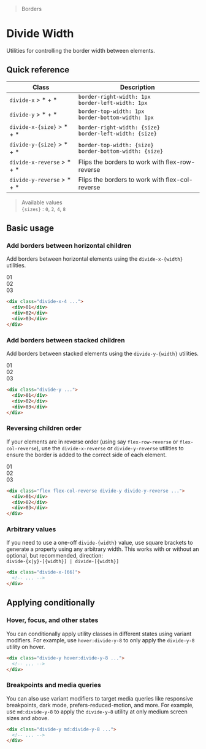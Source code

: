 > Borders

# Divide Width

Utilities for controlling the border width between elements.

## Quick reference

| Class                             | Description                                                      |
|-----------------------------------|------------------------------------------------------------------|
| `divide-x` > * + *                | `border-right-width: 1px`<br />`border-left-width: 1px`          |
| `divide-y` > * + *                | `border-top-width: 1px`<br />`border-bottom-width: 1px`          |
| `divide-x-{size}` > * + *         | `border-right-width: {size}`<br />`border-left-width: {size}`    |
| `divide-y-{size}` > * + *         | `border-top-width: {size}`<br />`border-bottom-width: {size}`    |
| `divide-x-reverse` > * + *        | Flips the borders to work with flex-row-reverse                  |
| `divide-y-reverse` > * + *        | Flips the borders to work with flex-col-reverse                  |

> Available values<br />
`{sizes}` : `0`, `2`, `4`, `8`

## Basic usage

### Add borders between horizontal children
Add borders between horizontal elements using the `divide-x-{width}` utilities.

<example-container>
  <div class="flex justify-items-stretch pd-bg-blue-100 s-divide-primary rounded-8 divide-x-4 w-full pd-shadow-lg">
    <div class="p-24 flex-1 text-center ex-font-dark">01</div>
    <div class="p-24 flex-1 text-center ex-font-dark">02</div>
    <div class="p-24 flex-1 text-center ex-font-dark">03</div>
  </div>
</example-container>

```html {1}
<div class="divide-x-4 ...">
  <div>01</div>
  <div>02</div>
  <div>03</div>
</div>
```

### Add borders between stacked children
Add borders between stacked elements using the `divide-y-{width}` utilities.

<example-container>
  <div class="pd-bg-blue-100 s-divide-primary rounded-8 divide-y w-full max-w-[300] mx-auto pd-shadow-lg">
    <div class="p-24 text-center ex-font-dark">01</div>
    <div class="p-24 text-center ex-font-dark">02</div>
    <div class="p-24 text-center ex-font-dark">03</div>
  </div>
</example-container>

```html {1}
<div class="divide-y ...">
  <div>01</div>
  <div>02</div>
  <div>03</div>
</div>
```

### Reversing children order
If your elements are in reverse order (using say `flex-row-reverse` or `flex-col-reverse`), use the `divide-x-reverse` or `divide-y-reverse` utilities to ensure the border is added to the correct side of each element.

<example-container>
  <div class="flex flex-col-reverse pd-bg-blue-100 s-divide-primary rounded-8 divide-y divide-y-reverse w-full max-w-[300] pd-shadow-lg mx-auto">
    <div class="p-24 text-center ex-font-dark">01</div>
    <div class="p-24 text-center ex-font-dark">02</div>
    <div class="p-24 text-center ex-font-dark">03</div>
  </div>
</example-container>

```html {1}
<div class="flex flex-col-reverse divide-y divide-y-reverse ...">
  <div>01</div>
  <div>02</div>
  <div>03</div>
</div>
```

### Arbitrary values
If you need to use a one-off `divide-{width}` value, use square brackets to generate a property using any arbitrary width.
This works with or without an optional, but recommended, direction:  
`divide-{x|y}-[{width}] | divide-[{width}]`

```html
<div class="divide-x-[66]">
  <!-- ... -->
</div>
```

## Applying conditionally

### Hover, focus, and other states
You can conditionally apply utility classes in different states using variant modifiers.
For example, use `hover:divide-y-8` to only apply the `divide-y-8` utility on hover.

```html
<div class="divide-y hover:divide-y-8 ...">
  <!-- ... -->
</div>
```

### Breakpoints and media queries
You can also use variant modifiers to target media queries like responsive breakpoints, dark mode, prefers-reduced-motion, and more. For example, use `md:divide-y-8` to apply the `divide-y-8` utility at only medium screen sizes and above.

```html
<div class="divide-y md:divide-y-8 ...">
  <!-- ... -->
</div>
```